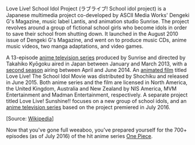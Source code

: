 Love Live! School Idol Project (ラブライブ! School idol project) is a Japanese multimedia project co-developed by ASCII Media Works' Dengeki G's Magazine, music label Lantis, and animation studio Sunrise. The project revolves around a group of fictional school girls who become idols in order to save their school from shutting down. It launched in the August 2010 issue of Dengeki G's Magazine, and went on to produce music CDs, anime music videos, two manga adaptations, and video games.

A 13-episode [anime television series](http://myanimelist.net/anime/15051/Love_Live_School_Idol_Project) produced by Sunrise and directed by Takahiko Kyōgoku aired in Japan between January and March 2013, with a [second season](http://myanimelist.net/anime/19111/Love_Live_School_Idol_Project_2nd_Season) airing between April and June 2014. An [animated film](http://myanimelist.net/anime/24997/Love_Live_The_School_Idol_Movie) titled Love Live! The School Idol Movie was distributed by Shochiku and released in June 2015. Both anime series and the film are licensed in North America, the United Kingdom, Australia and New Zealand by NIS America, MVM Entertainment and Madman Entertainment, respectively. A separate project titled Love Live! Sunshine!! focuses on a new group of school idols, and an [anime television series](http://myanimelist.net/anime/32526/Love_Live_Sunshine) based on the project premiered in July 2016.

[Source: [Wikipedia](https://en.wikipedia.org/wiki/Love_Live!)]

Now that you've gone full weeaboo, you've prepared yourself for the 700+ episodes (as of July 2016) of the hit anime series [One Piece](../onepiece/op.md).
